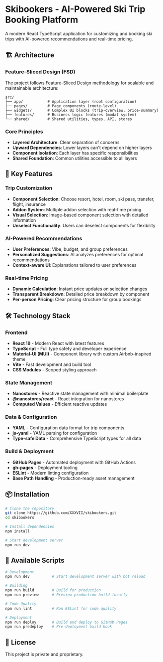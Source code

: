 # Skibookers - AI-Powered Ski Trip Booking Platform

A modern React TypeScript application for customizing and booking ski trips with AI-powered recommendations and real-time pricing.

## 🏗️ Architecture

### Feature-Sliced Design (FSD)
The project follows Feature-Sliced Design methodology for scalable and maintainable architecture:

```
src/
├── app/           # Application layer (root configuration)
├── pages/         # Page components (route-level)
├── widgets/       # Complex UI blocks (trip-overview, price-summary)
├── features/      # Business logic features (modal system)
└── shared/        # Shared utilities, types, API, stores
```

### Core Principles
- **Layered Architecture**: Clear separation of concerns
- **Upward Dependencies**: Lower layers can't depend on higher layers
- **Component Isolation**: Each layer has specific responsibilities
- **Shared Foundation**: Common utilities accessible to all layers

## 🚀 Key Features

### Trip Customization
- **Component Selection**: Choose resort, hotel, room, ski pass, transfer, flight, insurance
- **Addon System**: Multiple addon selection with real-time pricing
- **Visual Selection**: Image-based component selection with detailed information
- **Unselect Functionality**: Users can deselect components for flexibility

### AI-Powered Recommendations
- **User Preferences**: Vibe, budget, and group preferences
- **Personalized Suggestions**: AI analyzes preferences for optimal recommendations
- **Context-aware UI**: Explanations tailored to user preferences

### Real-time Pricing
- **Dynamic Calculation**: Instant price updates on selection changes
- **Transparent Breakdown**: Detailed price breakdown by component
- **Per-person Pricing**: Clear pricing structure for group bookings

## 🛠️ Technology Stack

### Frontend
- **React 19** - Modern React with latest features
- **TypeScript** - Full type safety and developer experience
- **Material-UI (MUI)** - Component library with custom Airbnb-inspired theme
- **Vite** - Fast development and build tool
- **CSS Modules** - Scoped styling approach

### State Management
- **Nanostores** - Reactive state management with minimal boilerplate
- **@nanostores/react** - React integration for nanostores
- **Computed Values** - Efficient reactive updates

### Data & Configuration
- **YAML** - Configuration data format for trip components
- **js-yaml** - YAML parsing for configuration
- **Type-safe Data** - Comprehensive TypeScript types for all data

### Build & Deployment
- **GitHub Pages** - Automated deployment with GitHub Actions
- **gh-pages** - Deployment tooling
- **ESLint** - Modern linting configuration
- **Base Path Handling** - Production-ready asset management

## 📦 Installation

```bash
# Clone the repository
git clone https://github.com/XXXVII/skibookers.git
cd skibookers

# Install dependencies
npm install

# Start development server
npm run dev
```

## 🔧 Available Scripts

```bash
# Development
npm run dev          # Start development server with hot reload

# Building
npm run build        # Build for production
npm run preview      # Preview production build locally

# Code Quality
npm run lint         # Run ESLint for code quality

# Deployment
npm run deploy       # Build and deploy to GitHub Pages
npm run predeploy    # Pre-deployment build hook
```

## 📄 License

This project is private and proprietary.
